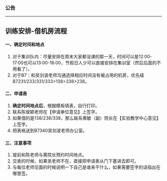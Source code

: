 ### 公告

---

## 训练安排-借机房流程

#### 一、确定时间和地点

1. 对于集训队内：尽量安排在周末大家都没课的那一天，时间可以是12:00-17:00也可以13:00-18:00，节假日人少可以直接安排在集训室（然后后面的不用看了）。
2. 对于B7：和吴剑波老师沟通选择相应时间没有被占用的机房，优先级B7231/233/331/333>138>338>238。

#### 二、申请表

1. **确定时间地点后**，根据模板填表，自行打印。
2. 联系陈俊颖老师在【申请单位意见】上签字。
3. 如果借的是138/238/338，那么联系黄敏（副）院长在【实验教学中心意见】上签字。
5. 把表格送到B7340吴剑波老师办公室。

#### 三、注意事项

1. 提前和陈老师与黄院长预约时间地点。
3. 交表的时候，如果吴老师不在，直接把申请表从门下塞进去即可。
4. 与每位老师见面的时候说明一下自己是谁来干什么，如果需要签字的话指出在哪里签。